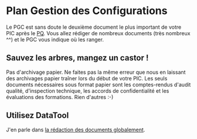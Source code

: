 # Plan Gestion des Configurations

Le PGC est sans doute le deuxième document le plus important de votre PIC après le [PQ](documents/pq.md). Vous allez rédiger de nombreux documents (très nombreux ^^) et le PGC vous indique où les ranger.

## Sauvez les arbres, mangez un castor !

Pas d'archivage papier. Ne faites pas la même erreur que nous en laissant des archivages papier traîner lors du début de votre PIC. Les seuls documents nécessaires sous format papier sont les comptes-rendus d'audit qualité, d'inspection technique, les accords de confidentialité et les évaluations des formations. Rien d'autres :-)

## Utilisez DataTool

J'en parle dans [la rédaction des documents globalement](documents/redaction.md).
